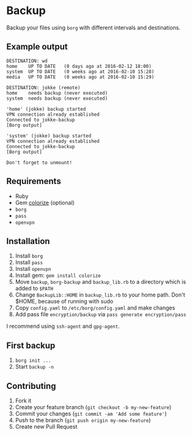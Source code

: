 # Backup

Backup your files using `borg` with different intervals and destinations.

## Example output

```
DESTINATION: wd
home    UP TO DATE   (0 days ago at 2016-02-12 18:00)
system  UP TO DATE   (0 weeks ago at 2016-02-10 15:28)
media   UP TO DATE   (0 weeks ago at 2016-02-10 15:29)

DESTINATION: jokke (remote)
home    needs backup (never executed)
system  needs backup (never executed)

'home' (jokke) backup started
VPN connection already established
Connected to jokke-backup
[Borg output]

'system' (jokke) backup started
VPN connection already established
Connected to jokke-backup
[Borg output]

Don't forget to unmount!
```

## Requirements

* Ruby
* Gem [colorize](https://rubygems.org/gems/colorize) (optional)
* `borg`
* `pass`
* `openvpn`

## Installation

1. Install `borg`
1. Install `pass`
1. Install `openvpn`
1. Install gem: `gem install colorize`
1. Move `backup`, `borg-backup` and `backup_lib.rb` to a directory which is added to `$PATH`
1. Change `BackupLib::HOME` in `backup_lib.rb` to your home path. Don't $HOME, because of running with sudo
1. Copy `config.yaml` to `/etc/borg/config.yaml` and make changes
1. Add pass file `encryption/backup` via `pass generate encryption/pass`

I recommend using `ssh-agent` and `gpg-agent`.

## First backup

1. `borg init ...`
1. Start `backup -n`

## Contributing

1. Fork it
2. Create your feature branch (`git checkout -b my-new-feature`)
3. Commit your changes (`git commit -am 'Add some feature'`)
4. Push to the branch (`git push origin my-new-feature`)
5. Create new Pull Request
